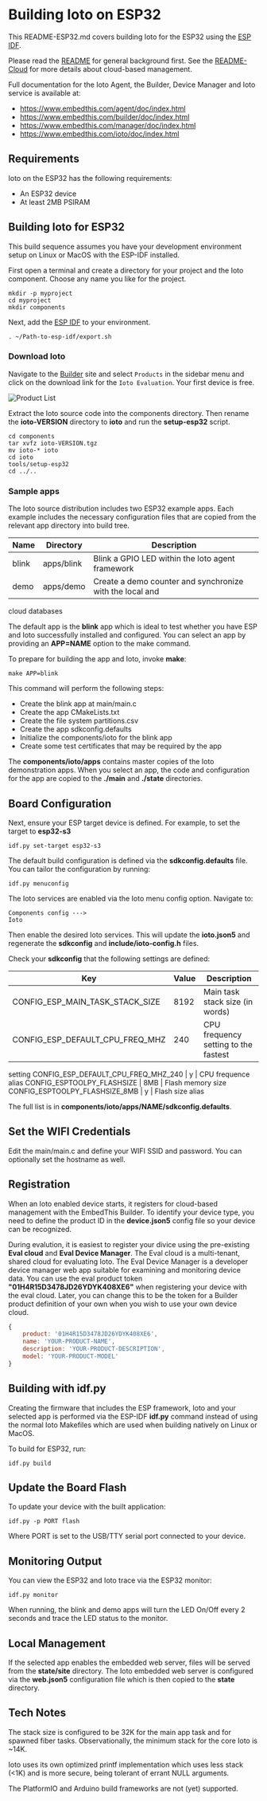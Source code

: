 # Building Ioto on ESP32

This README-ESP32.md covers building Ioto for the ESP32 using the [ESP
IDF](https://docs.espressif.com/projects/esp-idf/en/stable/esp32/get-started/index.html).

Please read the [README](./README.md) for general background first.
See the [README-Cloud](./README-CLOUD.md) for more details about cloud-based
management.

Full documentation for the Ioto Agent, the Builder, Device Manager and Ioto
service is available at:

* https://www.embedthis.com/agent/doc/index.html
* https://www.embedthis.com/builder/doc/index.html
* https://www.embedthis.com/manager/doc/index.html
* https://www.embedthis.com/ioto/doc/index.html

## Requirements

Ioto on the ESP32 has the following requirements:

* An ESP32 device
* At least 2MB PSIRAM

## Building Ioto for ESP32

This build sequence assumes you have your development environment setup on
Linux or MacOS with the ESP-IDF installed.

First open a terminal and create a directory for your project and the Ioto
component. Choose any name you like for the project.

    mkdir -p myproject
    cd myproject
    mkdir components

Next, add the [ESP
IDF](https://docs.espressif.com/projects/esp-idf/en/stable/esp32/get-started/index.html) to your environment.  

    . ~/Path-to-esp-idf/export.sh

### Download Ioto

Navigate to the [Builder](https://admin.embedthis.com/clouds) site and select
`Products` in the sidebar menu and click on the download link for the `Ioto
Evaluation`.  Your first device is free.

<img src="https://www.embedthis.com/images/builder/product-list.avif"
alt="Product List"><br>

Extract the Ioto source code into the components directory. Then rename the
**ioto-VERSION** directory to **ioto** and run the **setup-esp32** script.

    cd components
    tar xvfz ioto-VERSION.tgz
    mv ioto-* ioto
    cd ioto
    tools/setup-esp32
    cd ../..

### Sample apps

The Ioto source distribution includes two ESP32 example apps. Each example
includes the necessary configuration files that are copied from the relevant
app directory into build tree.

Name | Directory | Description
-|-|-
blink | apps/blink | Blink a GPIO LED within the Ioto agent framework
demo | apps/demo | Create a demo counter and synchronize with the local and
cloud databases

The default app is the **blink** app which is ideal to test whether you have
ESP and Ioto successfully installed and configured. You can select an app by
providing an **APP=NAME** option to the make command.

To prepare for building the app and Ioto, invoke **make**:

    make APP=blink

This command will perform the following steps:

* Create the blink app at main/main.c
* Create the app CMakeLists.txt
* Create the file system partitions.csv
* Create the app sdkconfig.defaults
* Initialize the components/ioto for the blink app 
* Create some test certificates that may be required by the app

The **components/ioto/apps** contains master copies of the Ioto demonstration
apps. When you select an app, the code and configuration for the app are copied
to the **./main** and **./state** directories.

## Board Configuration

Next, ensure your ESP target device is defined. For example, to set the target
to **esp32-s3**

    idf.py set-target esp32-s3

The default build configuration is defined via the **sdkconfig.defaults** file.
You can tailor the configuration by running:

    idf.py menuconfig

The Ioto services are enabled via the Ioto menu config option. Navigate to:

    Components config ---> 
    Ioto
    
Then enable the desired Ioto services. This will update the **ioto.json5** and
regenerate the **sdkconfig** and **include/ioto-config.h** files.

Check your **sdkconfig** that the following settings are defined:

Key | Value | Description 
-|-|-
CONFIG_ESP_MAIN_TASK_STACK_SIZE | 8192 | Main task stack size (in words)
CONFIG_ESP_DEFAULT_CPU_FREQ_MHZ | 240 | CPU frequency setting to the fastest
setting
CONFIG_ESP_DEFAULT_CPU_FREQ_MHZ_240 | y | CPU frequence alias
CONFIG_ESPTOOLPY_FLASHSIZE | 8MB | Flash memory size
CONFIG_ESPTOOLPY_FLASHSIZE_8MB | y | Flash size alias

The full list is in **components/ioto/apps/NAME/sdkconfig.defaults**.

## Set the WIFI Credentials

Edit the main/main.c and define your WIFI SSID and password. You can optionally
set the hostname as well.

## Registration

When an Ioto enabled device starts, it registers for cloud-based management
with the EmbedThis Builder. To identify your device type, you need to define
the product ID in the **device.json5** config file so your device can be
recognized.

During evalution, it is easiest to register your divice using the pre-existing
**Eval cloud** and **Eval Device Manager**. The Eval cloud is a multi-tenant,
shared cloud for evaluating Ioto. The Eval Device Manager is a developer device
manager web app suitable for examining and monitoring device data. You can use
the eval product token **"01H4R15D3478JD26YDYK408XE6"** when registering your
device with the eval cloud. Later, you can change this to be the token for a
Builder product definition of your own when you wish to use your own device
cloud.

```javascript
{
    product: '01H4R15D3478JD26YDYK408XE6',
    name: 'YOUR-PRODUCT-NAME',
    description: 'YOUR-PRODUCT-DESCRIPTION',
    model: 'YOUR-PRODUCT-MODEL'
}
```

## Building with idf.py

Creating the firmware that includes the ESP framework, Ioto and your selected
app is performed via the ESP-IDF **idf.py** command instead of using the normal
Ioto Makefiles which are used when building natively on Linux or MacOS.

To build for ESP32, run:

    idf.py build

## Update the Board Flash 

To update your device with the built application:

    idf.py -p PORT flash

Where PORT is set to the USB/TTY serial port connected to your device.

## Monitoring Output

You can view the ESP32 and Ioto trace via the ESP32 monitor:

    idf.py monitor

When running, the blink and demo apps will turn the LED On/Off every 2 seconds
and trace the LED status to the monitor.

## Local Management

If the selected app enables the embedded web server, files will be served from
the **state/site** directory. The Ioto embedded web server is configured via
the **web.json5** configuration file which is then copied to the **state**
directory.

## Tech Notes

The stack size is configured to be 32K for the main app task and for spawned
fiber tasks. Observationally, the minimum stack for the core Ioto is ~14K.

Ioto uses its own optimized printf implementation which uses less stack (<1K)
and is more secure, being tolerant of errant NULL arguments.

The PlatformIO and Arduino build frameworks are not (yet) supported.
